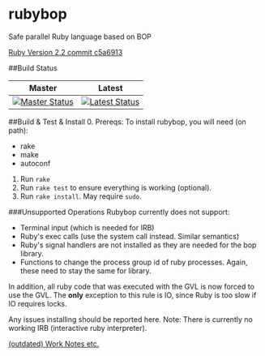 # rubybop
Safe parallel Ruby language based on BOP

[Ruby Version 2.2 commit c5a6913](https://github.com/ruby/ruby/tree/c5a691323201ace5f5299b6914c8e1709918c521)

##Build Status

Master  | Latest
------------- | -------------
[![Master Status](https://travis-ci.org/dcompiler/rubybop.svg?branch=master)](https://travis-ci.org/dcompiler/rubybop)  | [![Latest Status](https://travis-ci.org/dcompiler/rubybop.svg)](https://travis-ci.org/dcompiler/rubybop)


##Build & Test & Install
0. Prereqs: To install rubybop, you will need (on path):
  * rake
  * make
  * autoconf
1. Run `rake`
2. Run `rake test` to ensure everything is working (optional).
3. Run `rake install`. May require `sudo`.

###Unsupported Operations
Rubybop currently does not support:
- Terminal input (which is needed for IRB)
- Ruby's exec calls (use the system call instead. Similar semantics)
- Ruby's signal handlers are not installed as they are needed for the bop library.
- Functions to change the process group id of ruby processes. Again, these need to stay the same for library.

In addition, all ruby code that was executed with the GVL is now forced to use the GVL. The __only__ exception to this rule is IO, since Ruby is too slow if IO requires locks.


Any issues installing should be reported here.
Note: There is currently no working IRB (interactive ruby interpreter).


[(outdated) Work Notes etc.](https://docs.google.com/document/d/1qkXeVAgK56vHWjxyXntOxC4MxRF4oelftWkvHx1V8eM/edit?usp=sharing)
